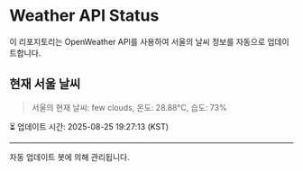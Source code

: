 
# Weather API Status

이 리포지토리는 OpenWeather API를 사용하여 서울의 날씨 정보를 자동으로 업데이트합니다.

## 현재 서울 날씨
> 서울의 현재 날씨: few clouds, 온도: 28.88°C, 습도: 73%

⏳ 업데이트 시간: 2025-08-25 19:27:13 (KST)

---
자동 업데이트 봇에 의해 관리됩니다.
